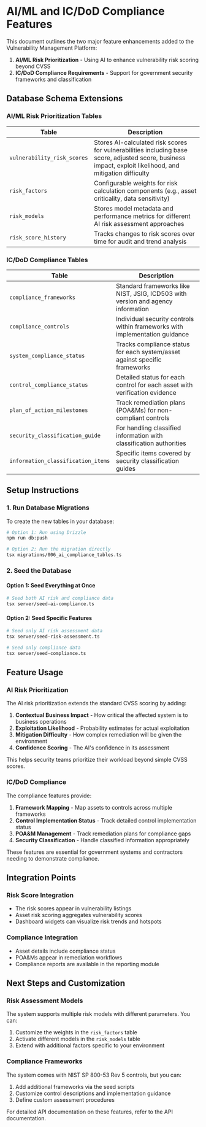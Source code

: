 # AI/ML and IC/DoD Compliance Features

This document outlines the two major feature enhancements added to the Vulnerability Management Platform:

1. **AI/ML Risk Prioritization** - Using AI to enhance vulnerability risk scoring beyond CVSS
2. **IC/DoD Compliance Requirements** - Support for government security frameworks and classification

## Database Schema Extensions

### AI/ML Risk Prioritization Tables

| Table | Description |
|-------|-------------|
| `vulnerability_risk_scores` | Stores AI-calculated risk scores for vulnerabilities including base score, adjusted score, business impact, exploit likelihood, and mitigation difficulty |
| `risk_factors` | Configurable weights for risk calculation components (e.g., asset criticality, data sensitivity) |
| `risk_models` | Stores model metadata and performance metrics for different AI risk assessment approaches |
| `risk_score_history` | Tracks changes to risk scores over time for audit and trend analysis |

### IC/DoD Compliance Tables

| Table | Description |
|-------|-------------|
| `compliance_frameworks` | Standard frameworks like NIST, JSIG, ICD503 with version and agency information |
| `compliance_controls` | Individual security controls within frameworks with implementation guidance |
| `system_compliance_status` | Tracks compliance status for each system/asset against specific frameworks |
| `control_compliance_status` | Detailed status for each control for each asset with verification evidence |
| `plan_of_action_milestones` | Track remediation plans (POA&Ms) for non-compliant controls |
| `security_classification_guide` | For handling classified information with classification authorities |
| `information_classification_items` | Specific items covered by security classification guides |

## Setup Instructions

### 1. Run Database Migrations

To create the new tables in your database:

```bash
# Option 1: Run using Drizzle
npm run db:push

# Option 2: Run the migration directly
tsx migrations/006_ai_compliance_tables.ts
```

### 2. Seed the Database

#### Option 1: Seed Everything at Once

```bash
# Seed both AI risk and compliance data
tsx server/seed-ai-compliance.ts
```

#### Option 2: Seed Specific Features

```bash
# Seed only AI risk assessment data
tsx server/seed-risk-assessment.ts

# Seed only compliance data
tsx server/seed-compliance.ts
```

## Feature Usage

### AI Risk Prioritization

The AI risk prioritization extends the standard CVSS scoring by adding:

1. **Contextual Business Impact** - How critical the affected system is to business operations
2. **Exploitation Likelihood** - Probability estimates for actual exploitation 
3. **Mitigation Difficulty** - How complex remediation will be given the environment
4. **Confidence Scoring** - The AI's confidence in its assessment

This helps security teams prioritize their workload beyond simple CVSS scores.

### IC/DoD Compliance

The compliance features provide:

1. **Framework Mapping** - Map assets to controls across multiple frameworks
2. **Control Implementation Status** - Track detailed control implementation status
3. **POA&M Management** - Track remediation plans for compliance gaps
4. **Security Classification** - Handle classified information appropriately

These features are essential for government systems and contractors needing to demonstrate compliance.

## Integration Points

### Risk Score Integration

- The risk scores appear in vulnerability listings
- Asset risk scoring aggregates vulnerability scores
- Dashboard widgets can visualize risk trends and hotspots

### Compliance Integration

- Asset details include compliance status
- POA&Ms appear in remediation workflows
- Compliance reports are available in the reporting module

## Next Steps and Customization

### Risk Assessment Models

The system supports multiple risk models with different parameters. You can:

1. Customize the weights in the `risk_factors` table
2. Activate different models in the `risk_models` table 
3. Extend with additional factors specific to your environment

### Compliance Frameworks

The system comes with NIST SP 800-53 Rev 5 controls, but you can:

1. Add additional frameworks via the seed scripts
2. Customize control descriptions and implementation guidance
3. Define custom assessment procedures

For detailed API documentation on these features, refer to the API documentation.